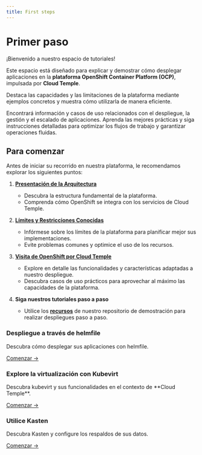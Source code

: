 ```yaml
---
title: First steps
---
```


# Primer paso

¡Bienvenido a nuestro espacio de tutoriales!

Este espacio está diseñado para explicar y demostrar cómo desplegar aplicaciones en la **plataforma OpenShift Container Platform (OCP)**, impulsada por **Cloud Temple**.

Destaca las capacidades y las limitaciones de la plataforma mediante ejemplos concretos y muestra cómo utilizarla de manera eficiente.

Encontrará información y casos de uso relacionados con el despliegue, la gestión y el escalado de aplicaciones. Aprenda las mejores prácticas y siga instrucciones detalladas para optimizar los flujos de trabajo y garantizar operaciones fluidas.

## Para comenzar

Antes de iniciar su recorrido en nuestra plataforma, le recomendamos explorar los siguientes puntos:

1. [**Presentación de la Arquitectura**](../paas_openshift/concepts.md#architecture-générale-de-la-plateforme)
   - Descubra la estructura fundamental de la plataforma.
   - Comprenda cómo OpenShift se integra con los servicios de Cloud Temple.

2. [**Límites y Restricciones Conocidas**](../paas_openshift/concepts.md#limites-actuelles-de-loffre-redhat-openshift-en-environnement-secnumcloud)
   - Infórmese sobre los límites de la plataforma para planificar mejor sus implementaciones.
   - Evite problemas comunes y optimice el uso de los recursos.

3. [**Visita de OpenShift por Cloud Temple**](../paas_openshift/quickstart.md)
   - Explore en detalle las funcionalidades y características adaptadas a nuestro despliegue.
   - Descubra casos de uso prácticos para aprovechar al máximo las capacidades de la plataforma.

4. **Siga nuestros tutoriales paso a paso**
   - Utilice los [**recursos**](https://github.com/Cloud-Temple/product-openshift-how-to/tree/main) de nuestro repositorio de demostración para realizar despliegues paso a paso.

<div class="card-grid">
  <div class="card">
    <h3>Despliegue a través de helmfile</h3>
    <p>Descubra cómo desplegar sus aplicaciones con helmfile.</p>
    <a href="./tutorials/deploy-through-helmfile" class="card-link">Comenzar &rarr;</a>
  </div>
  <div class="card">
    <h3>Explore la virtualización con Kubevirt</h3>
    <p>Descubra kubevirt y sus funcionalidades en el contexto de **Cloud Temple**.</p>
    <a href="./tutorials/deploy-vm-with-kubevirt" class="card-link">Comenzar &rarr;</a>
  </div>
  <div class="card">
    <h3>Utilice Kasten</h3>
    <p>Descubra Kasten y configure los respaldos de sus datos.</p>
    <a href="./tutorials/using-kasten" class="card-link">Comenzar &rarr;</a>
  </div>
</div>
